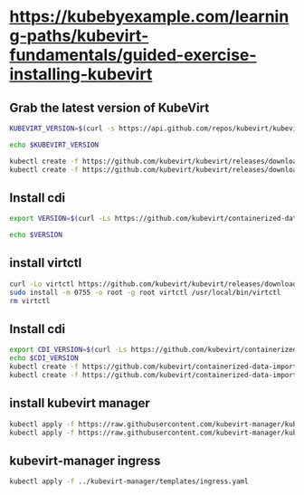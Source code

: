 # https://kubebyexample.com/learning-paths/kubevirt-fundamentals/guided-exercise-installing-kubevirt

## Grab the latest version of KubeVirt

```bash
KUBEVIRT_VERSION=$(curl -s https://api.github.com/repos/kubevirt/kubevirt/releases/latest | awk -F '[ \t":]+' '/tag_name/ {print $3}')

echo $KUBEVIRT_VERSION
```

```bash
kubectl create -f https://github.com/kubevirt/kubevirt/releases/download/${KUBEVIRT_VERSION}/kubevirt-operator.yaml
kubectl create -f https://github.com/kubevirt/kubevirt/releases/download/${KUBEVIRT_VERSION}/kubevirt-cr.yaml
```

## Install cdi
```bash
export VERSION=$(curl -Ls https://github.com/kubevirt/containerized-data-importer/releases/latest | grep -m 1 -o "v[0-9]\.[0-9]*\.[0-9]*")

echo $VERSION
```

## install virtctl
```bash
curl -Lo virtctl https://github.com/kubevirt/kubevirt/releases/download/${KUBEVIRT_VERSION}/virtctl-${KUBEVIRT_VERSION}-linux-amd64
sudo install -m 0755 -o root -g root virtctl /usr/local/bin/virtctl
rm virtctl
```

## Install cdi
```bash
export CDI_VERSION=$(curl -Ls https://github.com/kubevirt/containerized-data-importer/releases/latest | grep -m 1 -o "v[0-9]\.[0-9]*\.[0-9]*")
echo $CDI_VERSION
kubectl create -f https://github.com/kubevirt/containerized-data-importer/releases/download/${CDI_VERSION}/cdi-operator.yaml
kubectl create -f https://github.com/kubevirt/containerized-data-importer/releases/download/${CDI_VERSION}/cdi-cr.yaml
```


## install kubevirt manager
```bash
kubectl apply -f https://raw.githubusercontent.com/kubevirt-manager/kubevirt-manager/main/kubernetes/bundled.yaml
kubectl apply -f https://raw.githubusercontent.com/kubevirt-manager/kubevirt-manager/refs/heads/main/kubernetes/prometheus-config.yaml
```

## kubevirt-manager ingress
```bash
kubectl apply -f ../kubevirt-manager/templates/ingress.yaml
```

